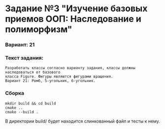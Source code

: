# Задание №3 "Изучение базовых приемов ООП: Наследование и полиморфизм"
### Вариант: 21
### Текст задания:
```
Разработать классы согласно варианту задания, классы должны наследоваться от базового
класса Figure. Фигуры являются фигурами вращения. 
Вариант 21: Ромб, 5-угольник, 6-угольник.
```

### Сборка
```
mkdir build && cd build
cmake ..
cmake --build .
```
В директории build/ будет находится слинкованный файл и тесты к нему.
